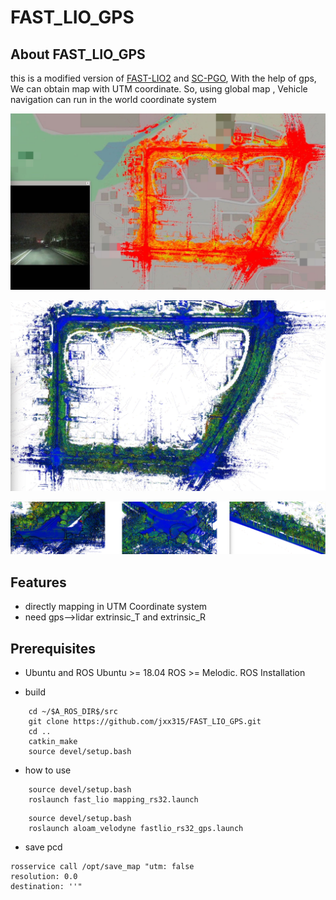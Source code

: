 # FAST_LIO_GPS


## About FAST_LIO_GPS
this is a  modified version of  [FAST-LIO2](https://github.com/hku-mars/FAST_LIO) and [SC-PGO](https://github.com/gisbi-kim/SC-A-LOAM),  With the help of gps, We can  obtain map with UTM coordinate. So, using global map , Vehicle navigation can run in the world coordinate system



![avatar](./docs/live_map.jpg)

![avatar](./docs/map.png)

![avatar](./docs/submap4.png)


## Features
-  directly mapping in UTM Coordinate system
-  need gps-->lidar extrinsic_T and extrinsic_R

## Prerequisites

- Ubuntu and ROS
Ubuntu >= 18.04
ROS >= Melodic. ROS Installation

- build

```
    cd ~/$A_ROS_DIR$/src
    git clone https://github.com/jxx315/FAST_LIO_GPS.git
    cd ..
    catkin_make
    source devel/setup.bash
```


- how to use

```
    source devel/setup.bash
    roslaunch fast_lio mapping_rs32.launch
```

```
    source devel/setup.bash
    roslaunch aloam_velodyne fastlio_rs32_gps.launch
```

- save pcd 

```
rosservice call /opt/save_map "utm: false
resolution: 0.0
destination: ''" 


```







